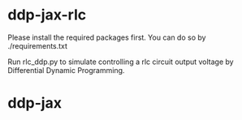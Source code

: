 # ddp-jax-rlc

Please install the required packages first. You can do so by ./requirements.txt

Run rlc_ddp.py to simulate controlling a rlc circuit output voltage by Differential Dynamic Programming.
# ddp-jax
